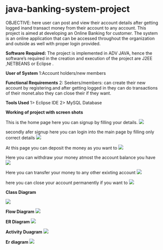 # java-banking-system-project
OBJECTIVE:
here user can post and view their account  details after getting logged inand transact money from their account to any account.
This project is aimed at developing an Online Banking for customer. The system is an online application that can be accessed throughout the organization and outside as well with proper login provided. 

<b>Software Required:</b>
The project is implemented in ADV JAVA, hence the software’s required in the creation and execution of the project are J2EE ,NETBEANS or Eclipse .

<b>User of System</b>
1:Account holders/new members

<b>Functional Requirements</b>
2: Seekers/members: can create their new account by registering.and after getting logged in they can do transactions of their monet.also they can close their if they want.

<b>Tools Used</b>
1> Eclipse IDE
2> MySQL Database


<B>Working of project with screen shots</B>

This is the home page here you can signup by filling your details.
<img src=https://github.com/mihirverma7781/java-banking-system-project/blob/master/images/homesignup.jpg>


secondly afer signup here you can login into the main page by filling only correct details
<img src=https://github.com/mihirverma7781/java-banking-system-project/blob/master/images/login.jpg>


At this page you can deposit the money as you want to
<image src=https://github.com/mihirverma7781/java-banking-system-project/blob/master/images/deposit.jpg>

Here you can withdraw your money atmost the account balance you have
<img src=https://github.com/mihirverma7781/java-banking-system-project/blob/master/images/withdraw.jpg>

Here you can transfer your money to any other exixting account
<image src=https://github.com/mihirverma7781/java-banking-system-project/blob/master/images/transfer.png>



here you can close your account permanently if you want to
<img src=https://github.com/mihirverma7781/java-banking-system-project/blob/master/images/closeacc.jpg>



<b>Class Diagram</b>

<img src=https://github.com/mihirverma7781/java-banking-system-project/blob/master/images/uml.jpg>

<b> Flow Diagram</b>
<img src =https://github.com/mihirverma7781/java-banking-system-project/blob/master/images/data%20flow%20diagram.jpg>

<b> ER Diagram</b>
<img src=https://github.com/mihirverma7781/java-banking-system-project/blob/master/images/data%20flow%20diagram.jpg>

<B> Activity Duagram</B>
<img src=https://github.com/mihirverma7781/java-banking-system-project/blob/master/images/activity.jpg>

<b> Er diagram</b>
<img src=https://github.com/mihirverma7781/java-banking-system-project/blob/master/images/IMG_20200501_123152.jpg>
